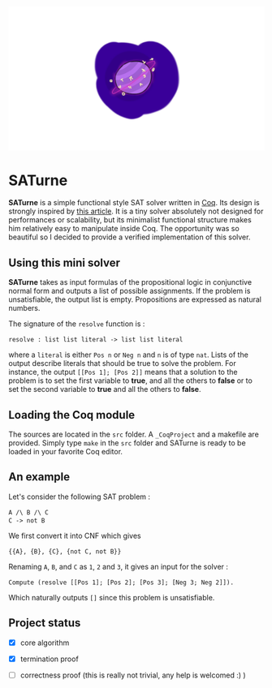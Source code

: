 ![logo](planet.png)

# SATurne

**SATurne** is a simple functional style SAT solver written in [Coq](https://coq.inria.fr/). Its design is strongly inspired by [this article](https://web.archive.org/web/20201109101535/http://www.cse.chalmers.se/~algehed/blogpostsHTML/SAT.html). It is a tiny solver absolutely not designed for performances or scalability, but its minimalist functional structure makes him relatively easy to manipulate inside Coq. The opportunity was so beautiful so I decided to provide a verified implementation of this solver.

## Using this mini solver

**SATurne** takes as input formulas of the propositional logic in conjunctive normal form and outputs a list of possible assignments. If the problem is unsatisfiable, the output list is empty. Propositions are expressed as natural numbers.

The signature of the `resolve` function is :
```coq
resolve : list list literal -> list list literal
```

where a `literal` is either `Pos n` or `Neg n` and `n` is of type `nat`.
Lists of the output describe literals that should be true to solve the problem.
For instance, the output `[[Pos 1]; [Pos 2]]` means that a solution to the problem is to set the first variable to **true**, and all the others to **false** or to set the second variable to **true** and all the others to **false**.

## Loading the Coq module

The sources are located in the `src` folder. A `_CoqProject` and a makefile are provided. Simply type `make` in the `src` folder and SATurne is ready to be loaded in your favorite Coq editor.

## An example

Let's consider the following SAT problem :

```
A /\ B /\ C
C -> not B
```

We first convert it into CNF which 
gives 

```
{{A}, {B}, {C}, {not C, not B}}
```

Renaming `A`, `B`, and `C` as `1`, `2` and `3`, it gives an input for the solver :

```
Compute (resolve [[Pos 1]; [Pos 2]; [Pos 3]; [Neg 3; Neg 2]]).
```

Which naturally outputs `[]` since this problem is unsatisfiable.

## Project status

+ [x] core algorithm
+ [x] termination proof
+ [ ] correctness proof (this is really not trivial, any help is welcomed :) )




